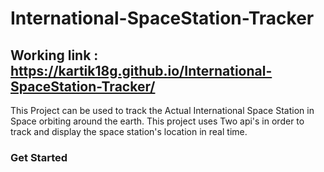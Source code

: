# International-SpaceStation-Tracker

## Working link : https://kartik18g.github.io/International-SpaceStation-Tracker/

This Project can be used to track the Actual International Space Station in Space orbiting around the earth. This project uses Two api's in order to track and display the space station's location in real time.

### Get Started

